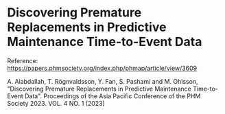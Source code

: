 # Discovering Premature Replacements in Predictive Maintenance Time-to-Event Data

Reference: https://papers.phmsociety.org/index.php/phmap/article/view/3609

A. Alabdallah, T. Rögnvaldsson, Y. Fan, S. Pashami and M. Ohlsson, "Discovering Premature Replacements in Predictive Maintenance Time-to-Event Data". Proceedings of the Asia Pacific Conference of the PHM Society 2023. VOL. 4 NO. 1 (2023)
